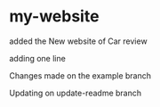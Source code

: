 # my-website

added the New website of Car review

adding one line

Changes made on the example branch

Updating on update-readme branch
